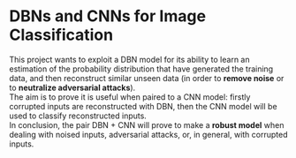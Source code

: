 # DBNs and CNNs for Image Classification

This project wants to exploit a DBN model for its ability to learn an estimation of the probability distribution that have generated the training data, and then reconstruct similar unseen data (in order to **remove noise** or to **neutralize adversarial attacks**).  
The aim is to prove it is useful when paired to a CNN model: firstly corrupted inputs are reconstructed with DBN, then the CNN model will be used to classify reconstructed inputs.  
In conclusion, the pair DBN + CNN will prove to make a **robust model** when dealing with noised inputs, adversarial attacks, or, in general, with corrupted inputs.
